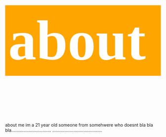 <link href="https://fonts.googleapis.com/css?family=Lobster" rel="stylesheet" type="text/css">

<style>
 
 .about{
 background-color: orange;
 color: white;
 padding: 10px;
 }
 
 h2 {
  font-size: 1300%;
  font-family:lobster;
  }
 
  </style>
  
<h2 class="about">  about</h2>

<p> about me im a 21 year old someone from somehwere who doesnt bla bla bla................................
........................................</p>






